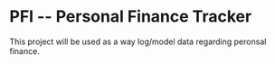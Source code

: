 # PFI -- Personal Finance Tracker

This project will be used as a way log/model data regarding peronsal finance.